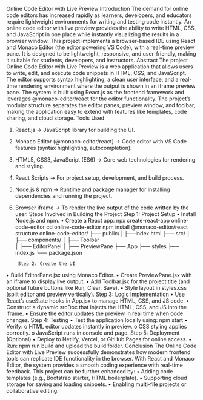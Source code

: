 Online Code Editor with Live Preview
 Introduction
The demand for online code editors has increased rapidly as learners, developers, and educators require lightweight environments for writing and testing code instantly. An online code editor with live preview provides the ability to write HTML, CSS, and JavaScript in one place while instantly visualizing the results in a browser window.
This project implements a browser-based IDE using React and Monaco Editor (the editor powering VS Code), with a real-time preview pane. It is designed to be lightweight, responsive, and user-friendly, making it suitable for students, developers, and instructors.
 Abstract
The project Online Code Editor with Live Preview is a web application that allows users to write, edit, and execute code snippets in HTML, CSS, and JavaScript. The editor supports syntax highlighting, a clean user interface, and a real-time rendering environment where the output is shown in an iframe preview pane.
The system is built using React.js as the frontend framework and leverages @monaco-editor/react for the editor functionality. The project’s modular structure separates the editor panes, preview window, and toolbar, making the application easy to extend with features like templates, code sharing, and cloud storage.
  Tools Used
1.	React.js → JavaScript library for building the UI.
2.	Monaco Editor (@monaco-editor/react) → Code editor with VS Code features (syntax highlighting, autocompletion).
3.	HTML5, CSS3, JavaScript (ES6) → Core web technologies for rendering and styling.
4.	React Scripts → For project setup, development, and build process.
5.	Node.js & npm → Runtime and package manager for installing dependencies and running the project.
6.	Browser iframe → To render the live output of the code written by the user.
  Steps Involved in Building the Project
        Step 1: Project Setup
•	Install Node.js and npm.
•	Create a React app:
       npx create-react-app online-code-editor
       cd online-code-editor
       npm install @monaco-editor/react
  	structure
  	online-code-editor/
├── public/
|   ├──index.html
├── src/
│   ├── components/
│   ├── Toolbar            
│   ├── EditorPanel
│   ├── PreviewPane
├── App
├── styles
├── index.js
└── package.json

         Step 2: Create the UI
•	Build EditorPane.jsx using Monaco Editor.
•	Create PreviewPane.jsx with an iframe to display live output.
•	Add Toolbar.jsx for the project title (and optional future buttons like Run, Clear, Save).
•	Style layout in styles.css (split editor and preview vertically).
      Step 3: Logic Implementation
•	Use React’s useState hooks in App.jsx to manage HTML, CSS, and JS code.
•	Construct a dynamic srcDoc that injects the HTML, CSS, and JS into the iframe.
•	Ensure the editor updates the preview in real time when code changes.
    Step 4: Testing
•	Test the application locally using:
                npm start
•	Verify:
o	HTML editor updates instantly in preview.
o	CSS styling applies correctly.
o	JavaScript runs in console and page.
     Step 5: Deployment (Optional)
•	Deploy to Netlify, Vercel, or GitHub Pages for online access.
•	Run:
 npm run build
    and upload the build folder.
 Conclusion
The Online Code Editor with Live Preview successfully demonstrates how modern frontend tools can replicate IDE functionality in the browser. With React and Monaco Editor, the system provides a smooth coding experience with real-time feedback.
This project can be further enhanced by:
•	Adding code templates (e.g., Bootstrap starter, HTML boilerplate).
•	Supporting cloud storage for saving and loading snippets.
•	Enabling multi-file projects or collaborative editing.
